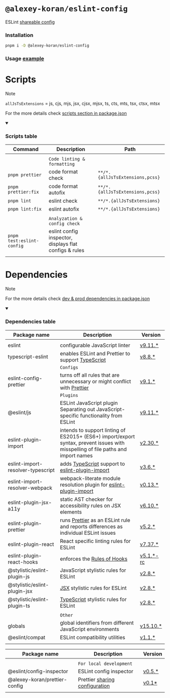# `@alexey-koran/eslint-config`

ESLint [shareable config](https://eslint.org/docs/latest/extend/shareable-configs)

### Installation

```bash
pnpm i -D @alexey-koran/eslint-config
```

### Usage [example](https://github.com/alexey-koran/react-template/blob/main/eslint.config.js)

# Scripts

> [!NOTE]
>
> `allJsTsExtensions` = js, cjs, mjs, jsx, cjsx, mjsx, ts, cts, mts, tsx, ctsx, mtsx
>
> For the more details check [scripts section in package.json](./package.json#L9)

<details open>

<summary><h3>Scripts table</h3></summary>

| Command                   | Description                                            | Path                            |
| ------------------------- | ------------------------------------------------------ | ------------------------------- |
|                           |                                                        |                                 |
|                           | `Code linting & formatting`                            |                                 |
| `pnpm prettier`           | code format check                                      | `**/*.{allJsTsExtensions,pcss}` |
| `pnpm prettier:fix`       | code format autofix                                    | `**/*.{allJsTsExtensions,pcss}` |
| `pnpm lint`               | eslint check                                           | `**/*.{allJsTsExtensions}`      |
| `pnpm lint:fix`           | eslint autofix                                         | `**/*.{allJsTsExtensions}`      |
|                           |                                                        |                                 |
|                           | `Analyzation & config check`                           |                                 |
| `pnpm test:eslint-config` | eslint config inspector, displays flat configs & rules |                                 |
|                           |                                                        |                                 |

</details>

# Dependencies

> [!NOTE]
>
> For the more details check [dev & prod dependencies in package.json](./package.json#L27)

<details open>

<summary><h3>Dependencies table</h3></summary>

| Package name                      | Description                                                                                                                             | Version                                                                   |
| --------------------------------- | --------------------------------------------------------------------------------------------------------------------------------------- | ------------------------------------------------------------------------- |
|                                   |                                                                                                                                         |                                                                           |
| eslint                            | configurable JavaScript linter                                                                                                          | [v9.11.\*](https://eslint.org/)                                           |
| typescript-eslint                 | enables ESLint and Prettier to support [TypeScript](https://www.typescriptlang.org/)                                                    | [v8.8.\*](https://typescript-eslint.io/)                                  |
|                                   | `Configs`                                                                                                                               |                                                                           |
| eslint-config-prettier            | turns off all rules that are unnecessary or might conflict with [Prettier](https://github.com/prettier/prettier)                        | [v9.1.\*](https://github.com/prettier/eslint-config-prettier)             |
|                                   | `Plugins`                                                                                                                               |                                                                           |
| @eslint/js                        | ESLint JavaScript plugin Separating out JavaScript-specific functionality from ESLint                                                   | [v9.11.\*](https://www.npmjs.com/package/@eslint/js)                      |
| eslint-plugin-import              | intends to support linting of ES2015+ (ES6+) import/export syntax, prevent issues with misspelling of file paths and import names       | [v2.30.\*](https://github.com/import-js/eslint-plugin-import)             |
| eslint-import-resolver-typescript | adds [TypeScript](https://www.typescriptlang.org/) support to [eslint-plugin-import](https://github.com/import-js/eslint-plugin-import) | [v3.6.\*](https://github.com/import-js/eslint-import-resolver-typescript) |
| eslint-import-resolver-webpack    | webpack-literate module resolution plugin for [eslint-plugin-import](https://www.npmjs.com/package/eslint-plugin-import)                | [v0.13.\*](https://www.npmjs.com/package/eslint-import-resolver-webpack)  |
| eslint-plugin-jsx-a11y            | static AST checker for accessibility rules on JSX elements                                                                              | [v6.10.\*](https://github.com/jsx-eslint/eslint-plugin-jsx-a11y)          |
| eslint-plugin-prettier            | runs [Prettier](https://github.com/prettier/prettier) as an ESLint rule and reports differences as individual ESLint issues             | [v5.2.\*](https://github.com/prettier/eslint-plugin-prettier)             |
| eslint-plugin-react               | React specific linting rules for ESLint                                                                                                 | [v7.37.\*](https://github.com/jsx-eslint/eslint-plugin-react)             |
| eslint-plugin-react-hooks         | enforces the [Rules of Hooks](https://react.dev/reference/rules/rules-of-hooks)                                                         | [v5.1.\*-rc](https://www.npmjs.com/package/eslint-plugin-react-hooks)     |
| @stylistic/eslint-plugin-js       | JavaScript stylistic rules for ESLint                                                                                                   | [v2.8.\*](https://www.npmjs.com/package/@stylistic/eslint-plugin-js)      |
| @stylistic/eslint-plugin-jsx      | [JSX](https://react.dev/learn/writing-markup-with-jsx) stylistic rules for ESLint                                                       | [v2.8.\*](https://www.npmjs.com/package/@stylistic/eslint-plugin-jsx)     |
| @stylistic/eslint-plugin-ts       | [TypeScript](https://www.typescriptlang.org/) stylistic rules for ESLint                                                                | [v2.8.\*](https://www.npmjs.com/package/@stylistic/eslint-plugin-ts)      |
|                                   |                                                                                                                                         |                                                                           |
|                                   | `Other`                                                                                                                                 |                                                                           |
| globals                           | global identifiers from different JavaScript environments                                                                               | [v15.10.\*](https://github.com/sindresorhus/globals)                      |
| @eslint/compat                    | ESLint compatibility utilities                                                                                                          | [v1.1.\*](https://github.com/eslint/rewrite)                              |
|                                   |                                                                                                                                         |                                                                           |

| Package name                  | Description                                                                                             | Version                                                   |
| ----------------------------- | ------------------------------------------------------------------------------------------------------- | --------------------------------------------------------- |
|                               |                                                                                                         |                                                           |
|                               | `For local development`                                                                                 |                                                           |
| @eslint/config-inspector      | ESLint config inspector                                                                                 | [v0.5.\*](https://github.com/eslint/config-inspector)     |
| @alexey-koran/prettier-config | Prettier [sharing configuration](https://prettier.io/docs/en/configuration.html#sharing-configurations) | [v0.1\*](https://npmjs.com/@alexey-koran/prettier-config) |
|                               |                                                                                                         |                                                           |

</details>
